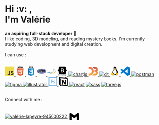 <h1>Hi :v: ,<br>I'm Valérie</h1>
<strong>an aspiring full-stack developer 🌱</strong> <br>
I like coding, 3D modeling, and reading mystery books. I'm currently studying web development and digital creation.
<br>
<br>
I can use :
<br>
<br>
<p align="left">
    <a href="https://developer.mozilla.org/en-US/docs/Web/JavaScript"
        target="_blank" rel="noreferrer"> <img
            src="https://raw.githubusercontent.com/devicons/devicon/master/icons/javascript/javascript-original.svg"
            alt="javascript" width="30" height="30" /> </a><a
        href="https://www.w3.org/html/" target="_blank" rel="noreferrer"> <img
            src="https://raw.githubusercontent.com/devicons/devicon/master/icons/html5/html5-original-wordmark.svg"
            alt="html5" width="30" height="30" /><a href="https://www.w3schools.com/css/" target="_blank" rel="noreferrer"> <img
            src="https://raw.githubusercontent.com/devicons/devicon/master/icons/css3/css3-original-wordmark.svg"
            alt="css3" width="30" height="30" /> <a href="https://www.php.net" target="_blank"
        rel="noreferrer"> <img
            src="https://raw.githubusercontent.com/devicons/devicon/master/icons/php/php-original.svg" alt="php"
            width="30" height="30" /> </a></a> <a href="https://www.mysql.com/" target="_blank" rel="noreferrer"> <img
            src="https://raw.githubusercontent.com/devicons/devicon/master/icons/mysql/mysql-original-wordmark.svg"
            alt="mysql" width="30" height="30" /> </a>
            <a href="https://getbootstrap.com" target="_blank" rel="noreferrer">
        <img src="https://raw.githubusercontent.com/devicons/devicon/master/icons/bootstrap/bootstrap-plain-wordmark.svg"
            alt="bootstrap" width="30" height="30" /> </a> <a href="https://www.chartjs.org" target="_blank"
        rel="noreferrer"> <img src="https://www.chartjs.org/media/logo-title.svg" alt="chartjs" width="30"
            height="30" /> </a>  <a href="https://d3js.org/" target="_blank" rel="noreferrer"> <img
            src="https://raw.githubusercontent.com/devicons/devicon/master/icons/d3js/d3js-original.svg" alt="d3js"
            width="30" height="30" /> </a> <a
        href="https://git-scm.com/" target="_blank" rel="noreferrer"> <img
            src="https://www.vectorlogo.zone/logos/git-scm/git-scm-icon.svg" alt="git" width="30" height="30" /><a href="https://www.linux.org/" target="_blank"
        rel="noreferrer"> <img
            src="https://raw.githubusercontent.com/devicons/devicon/master/icons/linux/linux-original.svg" alt="linux"
            width="30" height="30" /> </a> <a href="https://code.visualstudio.com" target="_blank"
        rel="noreferrer"> <img
            src="img/vscode.svg" alt="visual studio code" width="30" height="30" /> </a> <a href="https://postman.com" target="_blank" rel="noreferrer"> <img
            src="https://www.vectorlogo.zone/logos/getpostman/getpostman-icon.svg" alt="postman" width="30"
            height="30" /> </a>  <a href="https://www.figma.com/" target="_blank" rel="noreferrer"> <img
            src="https://www.vectorlogo.zone/logos/figma/figma-icon.svg" alt="figma" width="30" height="30" /> </a> </a> <a href="https://www.adobe.com/in/products/illustrator.html"
        target="_blank" rel="noreferrer"> <img
            src="https://www.vectorlogo.zone/logos/adobe_illustrator/adobe_illustrator-icon.svg" alt="illustrator"
            width="30" height="30" /> </a><a href="https://www.photoshop.com/en" target="_blank"
        rel="noreferrer"> <img
            src="https://raw.githubusercontent.com/devicons/devicon/master/icons/photoshop/photoshop-line.svg"
            alt="photoshop" width="30" height="30" /> </a>
            </a><a href="https://www.notion.so" target="_blank"
        rel="noreferrer"> <img
            src="img/notion.svg" alt="notion" width="30" height="30" /> </a>
        <a href="https://fr.reactjs.org/" target="_blank"
        rel="noreferrer"> <img src="https://cdn.jsdelivr.net/gh/devicons/devicon/icons/react/react-original.svg" alt="react" width="30" height="30" /></a>
        <a href="https://sass-lang.com/" target="_blank"
        rel="noreferrer"> <img src="https://cdn.jsdelivr.net/gh/devicons/devicon/icons/sass/sass-original.svg" alt="sass" width="30" height="30" /></a>
        <a href="https://threejs.org/" target="_blank"
        rel="noreferrer"> <img src="https://cdn.jsdelivr.net/gh/devicons/devicon/icons/threejs/threejs-original-wordmark.svg" alt="three.js" width="30" height="30" />          </a>
</p>

<br>
Connect with me :
<br>
<br>
<p align="left">
<a href="https://linkedin.com/in/valérie-lapeyre-945000222" target="blank"><img align="center" src="https://raw.githubusercontent.com/rahuldkjain/github-profile-readme-generator/master/src/images/icons/Social/linked-in-alt.svg" alt="valérie-lapeyre-945000222" height="30" width="30" />&nbsp;</a>
<a href="mailto:valerie.lpyr@gmail.com" target="blank"><img align="center" alt="valerie.lpyr | Gmail" src="img/gmail.svg" height="30" width="30"></a>
</p>
